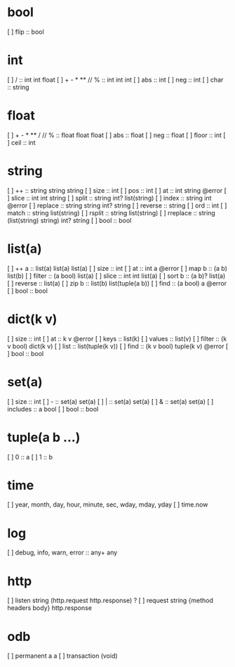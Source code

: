 # bool
[ ] flip :: bool

# int
[ ] / :: int int float
[ ] + - * ** // % :: int int int
[ ] abs :: int
[ ] neg :: int
[ ] char :: string

# float
[ ] + - * ** / // % :: float float float
[ ] abs :: float
[ ] neg :: float
[ ] floor :: int
[ ] ceil :: int

# string
[ ] ++ :: string string string
[ ] size :: int
[ ] pos :: int
[ ] at :: int string @error
[ ] slice :: int int string
[ ] split :: string int? list(string)
[ ] index :: string int @error
[ ] replace :: string string int? string
[ ] reverse :: string
[ ] ord :: int
[ ] match :: string list(string)
[ ] rsplit :: string list(string)
[ ] rreplace :: string (list(string) string) int? string
[ ] bool :: bool

# list(a)
[ ] ++ a :: list(a) list(a) list(a)
[ ] size :: int
[ ] at :: int a @error
[ ] map b :: (a b) list(b)
[ ] filter :: (a bool) list(a)
[ ] slice :: int int list(a)
[ ] sort b :: (a b)? list(a)
[ ] reverse :: list(a)
[ ] zip b :: list(b) list(tuple(a b))
[ ] find :: (a bool) a @error
[ ] bool :: bool

# dict(k v)
[ ] size :: int
[ ] at :: k v @error
[ ] keys :: list(k)
[ ] values :: list(v)
[ ] filter :: (k v bool) dict(k v)
[ ] list :: list(tuple(k v))
[ ] find :: (k v bool) tuple(k v) @error
[ ] bool :: bool

# set(a)
[ ] size :: int
[ ] - :: set(a) set(a)
[ ] | :: set(a) set(a)
[ ] & :: set(a) set(a)
[ ] includes :: a bool
[ ] bool :: bool

# tuple(a b ...)
[ ] 0 :: a
[ ] 1 :: b

# time
[ ] year, month, day, hour, minute, sec, wday, mday, yday
[ ] time.now

# log
[ ] debug, info, warn, error :: any+ any

# http
[ ] listen string (http.request http.response) ?
[ ] request string {method headers body} http.response

# odb
[ ] permanent a a
[ ] transaction (void)
